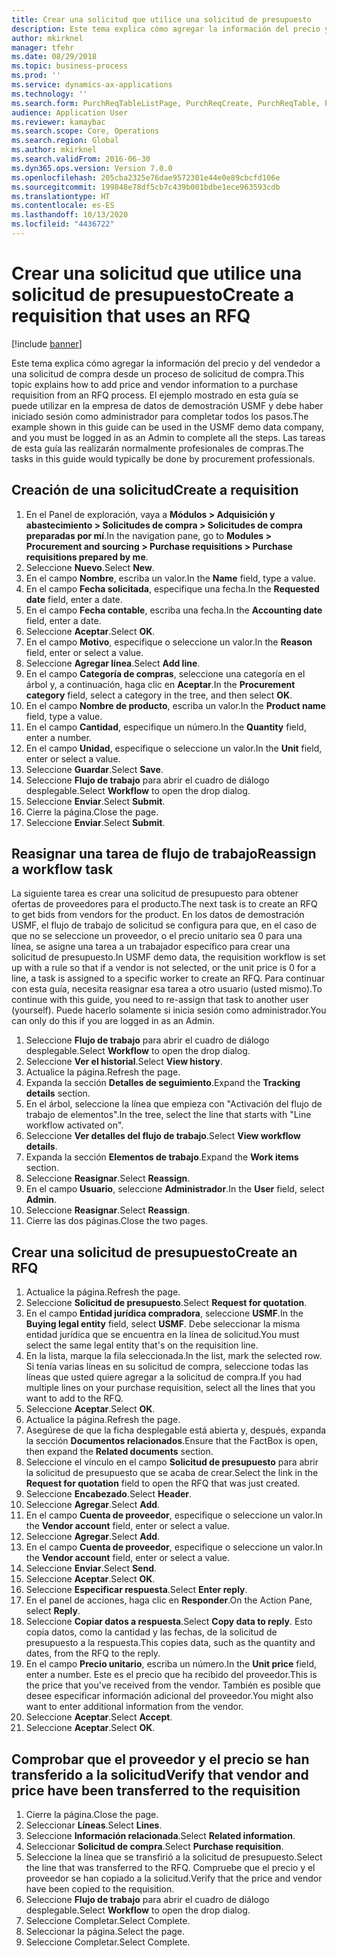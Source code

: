 ```yaml
---
title: Crear una solicitud que utilice una solicitud de presupuesto
description: Este tema explica cómo agregar la información del precio y del vendedor a una solicitud de compra desde un proceso de solicitud de compra.
author: mkirknel
manager: tfehr
ms.date: 08/29/2018
ms.topic: business-process
ms.prod: ''
ms.service: dynamics-ax-applications
ms.technology: ''
ms.search.form: PurchReqTableListPage, PurchReqCreate, PurchReqTable, PurchReqLineRelatedDocuments, EcoResCategorySingleLookup, PurchReqWorkflowDropDialog, WorkflowSubmitDialog, WorkflowStatus, WorkflowWorkItemActionDialog, WorkflowUserListLookup, PurchReqCopyRFQ, SysDataAreaSelectLookup, PurchRFQCaseTable, PurchRFQEditLines, PurchRFQReplyTable, UnitOfMeasureLookup
audience: Application User
ms.reviewer: kamaybac
ms.search.scope: Core, Operations
ms.search.region: Global
ms.author: mkirknel
ms.search.validFrom: 2016-06-30
ms.dyn365.ops.version: Version 7.0.0
ms.openlocfilehash: 205cba2325e76dae9572301e44e0e89cbcfd106e
ms.sourcegitcommit: 199848e78df5cb7c439b001bdbe1ece963593cdb
ms.translationtype: HT
ms.contentlocale: es-ES
ms.lasthandoff: 10/13/2020
ms.locfileid: "4436722"
---
```

# <a name="create-a-requisition-that-uses-an-rfq"></a><span data-ttu-id="c7a85-103">Crear una solicitud que utilice una solicitud de presupuesto</span><span class="sxs-lookup"><span data-stu-id="c7a85-103">Create a requisition that uses an RFQ</span></span>

[!include [banner](../../includes/banner.md)]

<span data-ttu-id="c7a85-104">Este tema explica cómo agregar la información del precio y del vendedor a una solicitud de compra desde un proceso de solicitud de compra.</span><span class="sxs-lookup"><span data-stu-id="c7a85-104">This topic explains how to add price and vendor information to a purchase requisition from an RFQ process.</span></span> <span data-ttu-id="c7a85-105">El ejemplo mostrado en esta guía se puede utilizar en la empresa de datos de demostración USMF y debe haber iniciado sesión como administrador para completar todos los pasos.</span><span class="sxs-lookup"><span data-stu-id="c7a85-105">The example shown in this guide can be used in the USMF demo data company, and you must be logged in as an Admin to complete all the steps.</span></span> <span data-ttu-id="c7a85-106">Las tareas de esta guía las realizarán normalmente profesionales de compras.</span><span class="sxs-lookup"><span data-stu-id="c7a85-106">The tasks in this guide would typically be done by procurement professionals.</span></span>


## <a name="create-a-requisition"></a><span data-ttu-id="c7a85-107">Creación de una solicitud</span><span class="sxs-lookup"><span data-stu-id="c7a85-107">Create a requisition</span></span>
1. <span data-ttu-id="c7a85-108">En el Panel de exploración, vaya a **Módulos > Adquisición y abastecimiento > Solicitudes de compra > Solicitudes de compra preparadas por mí**.</span><span class="sxs-lookup"><span data-stu-id="c7a85-108">In the navigation pane, go to **Modules > Procurement and sourcing > Purchase requisitions > Purchase requisitions prepared by me**.</span></span>
2. <span data-ttu-id="c7a85-109">Seleccione **Nuevo**.</span><span class="sxs-lookup"><span data-stu-id="c7a85-109">Select **New**.</span></span>
3. <span data-ttu-id="c7a85-110">En el campo **Nombre**, escriba un valor.</span><span class="sxs-lookup"><span data-stu-id="c7a85-110">In the **Name** field, type a value.</span></span>
4. <span data-ttu-id="c7a85-111">En el campo **Fecha solicitada**, especifique una fecha.</span><span class="sxs-lookup"><span data-stu-id="c7a85-111">In the **Requested date** field, enter a date.</span></span>
5. <span data-ttu-id="c7a85-112">En el campo **Fecha contable**, escriba una fecha.</span><span class="sxs-lookup"><span data-stu-id="c7a85-112">In the **Accounting date** field, enter a date.</span></span>
6. <span data-ttu-id="c7a85-113">Seleccione **Aceptar**.</span><span class="sxs-lookup"><span data-stu-id="c7a85-113">Select **OK**.</span></span>
7. <span data-ttu-id="c7a85-114">En el campo **Motivo**, especifique o seleccione un valor.</span><span class="sxs-lookup"><span data-stu-id="c7a85-114">In the **Reason** field, enter or select a value.</span></span>
8. <span data-ttu-id="c7a85-115">Seleccione **Agregar línea**.</span><span class="sxs-lookup"><span data-stu-id="c7a85-115">Select **Add line**.</span></span>
9. <span data-ttu-id="c7a85-116">En el campo **Categoría de compras**, seleccione una categoría en el árbol y, a continuación, haga clic en **Aceptar**.</span><span class="sxs-lookup"><span data-stu-id="c7a85-116">In the **Procurement category** field, select a category in the tree, and then select **OK**.</span></span>
10. <span data-ttu-id="c7a85-117">En el campo **Nombre de producto**, escriba un valor.</span><span class="sxs-lookup"><span data-stu-id="c7a85-117">In the **Product name** field, type a value.</span></span>
11. <span data-ttu-id="c7a85-118">En el campo **Cantidad**, especifique un número.</span><span class="sxs-lookup"><span data-stu-id="c7a85-118">In the **Quantity** field, enter a number.</span></span>
12. <span data-ttu-id="c7a85-119">En el campo **Unidad**, especifique o seleccione un valor.</span><span class="sxs-lookup"><span data-stu-id="c7a85-119">In the **Unit** field, enter or select a value.</span></span>
13. <span data-ttu-id="c7a85-120">Seleccione **Guardar**.</span><span class="sxs-lookup"><span data-stu-id="c7a85-120">Select **Save**.</span></span>
14. <span data-ttu-id="c7a85-121">Seleccione **Flujo de trabajo** para abrir el cuadro de diálogo desplegable.</span><span class="sxs-lookup"><span data-stu-id="c7a85-121">Select **Workflow** to open the drop dialog.</span></span>
15. <span data-ttu-id="c7a85-122">Seleccione **Enviar**.</span><span class="sxs-lookup"><span data-stu-id="c7a85-122">Select **Submit**.</span></span>
16. <span data-ttu-id="c7a85-123">Cierre la página.</span><span class="sxs-lookup"><span data-stu-id="c7a85-123">Close the page.</span></span>
17. <span data-ttu-id="c7a85-124">Seleccione **Enviar**.</span><span class="sxs-lookup"><span data-stu-id="c7a85-124">Select **Submit**.</span></span>

## <a name="reassign-a-workflow-task"></a><span data-ttu-id="c7a85-125">Reasignar una tarea de flujo de trabajo</span><span class="sxs-lookup"><span data-stu-id="c7a85-125">Reassign a workflow task</span></span>
<span data-ttu-id="c7a85-126">La siguiente tarea es crear una solicitud de presupuesto para obtener ofertas de proveedores para el producto.</span><span class="sxs-lookup"><span data-stu-id="c7a85-126">The next task is to create an RFQ to get bids from vendors for the product.</span></span> <span data-ttu-id="c7a85-127">En los datos de demostración USMF, el flujo de trabajo de solicitud se configura para que, en el caso de que no se seleccione un proveedor, o el precio unitario sea 0 para una línea, se asigne una tarea a un trabajador específico para crear una solicitud de presupuesto.</span><span class="sxs-lookup"><span data-stu-id="c7a85-127">In USMF demo data, the requisition workflow is set up with a rule so that if a vendor is not selected, or the unit price is 0 for a line, a task is assigned to a specific worker to create an RFQ.</span></span> <span data-ttu-id="c7a85-128">Para continuar con esta guía, necesita reasignar esa tarea a otro usuario (usted mismo).</span><span class="sxs-lookup"><span data-stu-id="c7a85-128">To continue with this guide, you need to re-assign that task to another user (yourself).</span></span> <span data-ttu-id="c7a85-129">Puede hacerlo solamente si inicia sesión como administrador.</span><span class="sxs-lookup"><span data-stu-id="c7a85-129">You can only do this if you are logged in as an Admin.</span></span>  

1. <span data-ttu-id="c7a85-130">Seleccione **Flujo de trabajo** para abrir el cuadro de diálogo desplegable.</span><span class="sxs-lookup"><span data-stu-id="c7a85-130">Select **Workflow** to open the drop dialog.</span></span>
2. <span data-ttu-id="c7a85-131">Seleccione **Ver el historial**.</span><span class="sxs-lookup"><span data-stu-id="c7a85-131">Select **View history**.</span></span>
3. <span data-ttu-id="c7a85-132">Actualice la página.</span><span class="sxs-lookup"><span data-stu-id="c7a85-132">Refresh the page.</span></span>
4. <span data-ttu-id="c7a85-133">Expanda la sección **Detalles de seguimiento**.</span><span class="sxs-lookup"><span data-stu-id="c7a85-133">Expand the **Tracking details** section.</span></span>
5. <span data-ttu-id="c7a85-134">En el árbol, seleccione la línea que empieza con "Activación del flujo de trabajo de elementos".</span><span class="sxs-lookup"><span data-stu-id="c7a85-134">In the tree, select the line that starts with "Line workflow activated on".</span></span>
6. <span data-ttu-id="c7a85-135">Seleccione **Ver detalles del flujo de trabajo**.</span><span class="sxs-lookup"><span data-stu-id="c7a85-135">Select **View workflow details**.</span></span>
7. <span data-ttu-id="c7a85-136">Expanda la sección **Elementos de trabajo**.</span><span class="sxs-lookup"><span data-stu-id="c7a85-136">Expand the **Work items** section.</span></span>
8. <span data-ttu-id="c7a85-137">Seleccione **Reasignar**.</span><span class="sxs-lookup"><span data-stu-id="c7a85-137">Select **Reassign**.</span></span>
9. <span data-ttu-id="c7a85-138">En el campo **Usuario**, seleccione **Administrador**.</span><span class="sxs-lookup"><span data-stu-id="c7a85-138">In the **User** field, select **Admin**.</span></span>
10. <span data-ttu-id="c7a85-139">Seleccione **Reasignar**.</span><span class="sxs-lookup"><span data-stu-id="c7a85-139">Select **Reassign**.</span></span>
11. <span data-ttu-id="c7a85-140">Cierre las dos páginas.</span><span class="sxs-lookup"><span data-stu-id="c7a85-140">Close the two pages.</span></span>

## <a name="create-an-rfq"></a><span data-ttu-id="c7a85-141">Crear una solicitud de presupuesto</span><span class="sxs-lookup"><span data-stu-id="c7a85-141">Create an RFQ</span></span>

1. <span data-ttu-id="c7a85-142">Actualice la página.</span><span class="sxs-lookup"><span data-stu-id="c7a85-142">Refresh the page.</span></span>
2. <span data-ttu-id="c7a85-143">Seleccione **Solicitud de presupuesto**.</span><span class="sxs-lookup"><span data-stu-id="c7a85-143">Select **Request for quotation**.</span></span>
3. <span data-ttu-id="c7a85-144">En el campo **Entidad jurídica compradora**, seleccione **USMF**.</span><span class="sxs-lookup"><span data-stu-id="c7a85-144">In the **Buying legal entity** field, select **USMF**.</span></span> <span data-ttu-id="c7a85-145">Debe seleccionar la misma entidad jurídica que se encuentra en la línea de solicitud.</span><span class="sxs-lookup"><span data-stu-id="c7a85-145">You must select the same legal entity that's on the requisition line.</span></span>  
4. <span data-ttu-id="c7a85-146">En la lista, marque la fila seleccionada.</span><span class="sxs-lookup"><span data-stu-id="c7a85-146">In the list, mark the selected row.</span></span> <span data-ttu-id="c7a85-147">Si tenía varias líneas en su solicitud de compra, seleccione todas las líneas que usted quiere agregar a la solicitud de compra.</span><span class="sxs-lookup"><span data-stu-id="c7a85-147">If you had multiple lines on your purchase requisition, select all the lines that you want to add to the RFQ.</span></span>  
5. <span data-ttu-id="c7a85-148">Seleccione **Aceptar**.</span><span class="sxs-lookup"><span data-stu-id="c7a85-148">Select **OK**.</span></span>
6. <span data-ttu-id="c7a85-149">Actualice la página.</span><span class="sxs-lookup"><span data-stu-id="c7a85-149">Refresh the page.</span></span>
7. <span data-ttu-id="c7a85-150">Asegúrese de que la ficha desplegable está abierta y, después, expanda la sección **Documentos relacionados**.</span><span class="sxs-lookup"><span data-stu-id="c7a85-150">Ensure that the FactBox is open, then expand the **Related documents** section.</span></span>
8. <span data-ttu-id="c7a85-151">Seleccione el vínculo en el campo **Solicitud de presupuesto** para abrir la solicitud de presupuesto que se acaba de crear.</span><span class="sxs-lookup"><span data-stu-id="c7a85-151">Select the link in the **Request for quotation** field to open the RFQ that was just created.</span></span>
9. <span data-ttu-id="c7a85-152">Seleccione **Encabezado**.</span><span class="sxs-lookup"><span data-stu-id="c7a85-152">Select **Header**.</span></span>
10. <span data-ttu-id="c7a85-153">Seleccione **Agregar**.</span><span class="sxs-lookup"><span data-stu-id="c7a85-153">Select **Add**.</span></span>
11. <span data-ttu-id="c7a85-154">En el campo **Cuenta de proveedor**, especifique o seleccione un valor.</span><span class="sxs-lookup"><span data-stu-id="c7a85-154">In the **Vendor account** field, enter or select a value.</span></span>
12. <span data-ttu-id="c7a85-155">Seleccione **Agregar**.</span><span class="sxs-lookup"><span data-stu-id="c7a85-155">Select **Add**.</span></span>
13. <span data-ttu-id="c7a85-156">En el campo **Cuenta de proveedor**, especifique o seleccione un valor.</span><span class="sxs-lookup"><span data-stu-id="c7a85-156">In the **Vendor account** field, enter or select a value.</span></span>
14. <span data-ttu-id="c7a85-157">Seleccione **Enviar**.</span><span class="sxs-lookup"><span data-stu-id="c7a85-157">Select **Send**.</span></span>
15. <span data-ttu-id="c7a85-158">Seleccione **Aceptar**.</span><span class="sxs-lookup"><span data-stu-id="c7a85-158">Select **OK**.</span></span>
16. <span data-ttu-id="c7a85-159">Seleccione **Especificar respuesta**.</span><span class="sxs-lookup"><span data-stu-id="c7a85-159">Select **Enter reply**.</span></span>
17. <span data-ttu-id="c7a85-160">En el panel de acciones, haga clic en **Responder**.</span><span class="sxs-lookup"><span data-stu-id="c7a85-160">On the Action Pane, select **Reply**.</span></span>
18. <span data-ttu-id="c7a85-161">Seleccione **Copiar datos a respuesta**.</span><span class="sxs-lookup"><span data-stu-id="c7a85-161">Select **Copy data to reply**.</span></span> <span data-ttu-id="c7a85-162">Esto copia datos, como la cantidad y las fechas, de la solicitud de presupuesto a la respuesta.</span><span class="sxs-lookup"><span data-stu-id="c7a85-162">This copies data, such as the quantity and dates, from the RFQ to the reply.</span></span>  
19. <span data-ttu-id="c7a85-163">En el campo **Precio unitario**, escriba un número.</span><span class="sxs-lookup"><span data-stu-id="c7a85-163">In the **Unit price** field, enter a number.</span></span> <span data-ttu-id="c7a85-164">Este es el precio que ha recibido del proveedor.</span><span class="sxs-lookup"><span data-stu-id="c7a85-164">This is the price that you've received from the vendor.</span></span> <span data-ttu-id="c7a85-165">También es posible que desee especificar información adicional del proveedor.</span><span class="sxs-lookup"><span data-stu-id="c7a85-165">You might also want to enter additional information from the vendor.</span></span>  
20. <span data-ttu-id="c7a85-166">Seleccione **Aceptar**.</span><span class="sxs-lookup"><span data-stu-id="c7a85-166">Select **Accept**.</span></span>
21. <span data-ttu-id="c7a85-167">Seleccione **Aceptar**.</span><span class="sxs-lookup"><span data-stu-id="c7a85-167">Select **OK**.</span></span>

## <a name="verify-that-vendor-and-price-have-been-transferred-to-the-requisition"></a><span data-ttu-id="c7a85-168">Comprobar que el proveedor y el precio se han transferido a la solicitud</span><span class="sxs-lookup"><span data-stu-id="c7a85-168">Verify that vendor and price have been transferred to the requisition</span></span>
1. <span data-ttu-id="c7a85-169">Cierre la página.</span><span class="sxs-lookup"><span data-stu-id="c7a85-169">Close the page.</span></span>
2. <span data-ttu-id="c7a85-170">Seleccionar **Líneas**.</span><span class="sxs-lookup"><span data-stu-id="c7a85-170">Select **Lines**.</span></span>
3. <span data-ttu-id="c7a85-171">Seleccione **Información relacionada**.</span><span class="sxs-lookup"><span data-stu-id="c7a85-171">Select **Related information**.</span></span>
4. <span data-ttu-id="c7a85-172">Seleccionar **Solicitud de compra**.</span><span class="sxs-lookup"><span data-stu-id="c7a85-172">Select **Purchase requisition**.</span></span>
5. <span data-ttu-id="c7a85-173">Seleccione la línea que se transfirió a la solicitud de presupuesto.</span><span class="sxs-lookup"><span data-stu-id="c7a85-173">Select the line that was transferred to the RFQ.</span></span> <span data-ttu-id="c7a85-174">Compruebe que el precio y el proveedor se han copiado a la solicitud.</span><span class="sxs-lookup"><span data-stu-id="c7a85-174">Verify that the price and vendor have been copied to the requisition.</span></span>  
6. <span data-ttu-id="c7a85-175">Seleccione **Flujo de trabajo** para abrir el cuadro de diálogo desplegable.</span><span class="sxs-lookup"><span data-stu-id="c7a85-175">Select **Workflow** to open the drop dialog.</span></span>
7. <span data-ttu-id="c7a85-176">Seleccione Completar.</span><span class="sxs-lookup"><span data-stu-id="c7a85-176">Select Complete.</span></span>
8. <span data-ttu-id="c7a85-177">Seleccionar la página.</span><span class="sxs-lookup"><span data-stu-id="c7a85-177">Select the page.</span></span>
9. <span data-ttu-id="c7a85-178">Seleccione Completar.</span><span class="sxs-lookup"><span data-stu-id="c7a85-178">Select Complete.</span></span>

